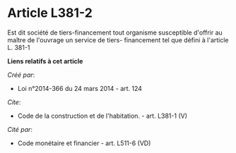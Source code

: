# Article L381-2

Est dit société de tiers-financement tout organisme susceptible d'offrir au maître de l'ouvrage un service de tiers-
financement tel que défini à l'article L. 381-1

**Liens relatifs à cet article**

_Créé par_:

  - Loi n°2014-366 du 24 mars 2014 - art. 124

_Cite_:

  - Code de la construction et de l'habitation. - art. L381-1 (V)

_Cité par_:

  - Code monétaire et financier - art. L511-6 (VD)
